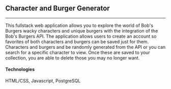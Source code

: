 ## Character and Burger Generator
------------------------------------------------------------
This fullstack web application allows you to explore the world of Bob's Burgers wacky characters and unique
burgers with the integration of the Bob's Burgers API. The application allows users to create an account so
favorites of both characters and burgers can be saved just for them. Characters and burgers and be randomly
generated from the API or you can search for a specific character to view. Once these are saved to your collection,
you are able to delete those you may no longer want.

#### Technologies
HTML/CSS, Javascript, PostgreSQL


